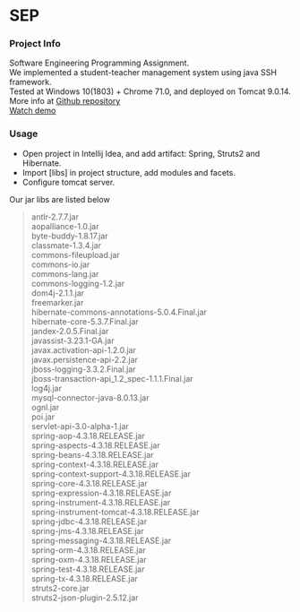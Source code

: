 # SEP  

### Project Info
Software Engineering Programming Assignment.  
We implemented a student-teacher management system using java SSH framework.  
Tested at Windows 10(1803) + Chrome 71.0, and deployed on Tomcat 9.0.14.  
More info at [Github repository](https://github.com/AlphaGoMK/SEP)  
[Watch demo](https://www.bilibili.com/video/av40398850/)  

### Usage  
* Open project in Intellij Idea, and add artifact: Spring, Struts2 and Hibernate.
* Import [libs] in project structure, add modules and facets.
* Configure tomcat server.

Our jar libs are listed below
> antlr-2.7.7.jar  
> aopalliance-1.0.jar  
> byte-buddy-1.8.17.jar  
> classmate-1.3.4.jar  
> commons-fileupload.jar  
> commons-io.jar  
> commons-lang.jar  
> commons-logging-1.2.jar  
> dom4j-2.1.1.jar  
> freemarker.jar  
> hibernate-commons-annotations-5.0.4.Final.jar  
> hibernate-core-5.3.7.Final.jar   
> jandex-2.0.5.Final.jar  
> javassist-3.23.1-GA.jar  
> javax.activation-api-1.2.0.jar  
> javax.persistence-api-2.2.jar  
> jboss-logging-3.3.2.Final.jar  
> jboss-transaction-api_1.2_spec-1.1.1.Final.jar  
> log4j.jar  
> mysql-connector-java-8.0.13.jar  
> ognl.jar  
> poi.jar  
> servlet-api-3.0-alpha-1.jar  
> spring-aop-4.3.18.RELEASE.jar  
> spring-aspects-4.3.18.RELEASE.jar  
> spring-beans-4.3.18.RELEASE.jar  
> spring-context-4.3.18.RELEASE.jar  
> spring-context-support-4.3.18.RELEASE.jar  
> spring-core-4.3.18.RELEASE.jar  
> spring-expression-4.3.18.RELEASE.jar  
> spring-instrument-4.3.18.RELEASE.jar  
> spring-instrument-tomcat-4.3.18.RELEASE.jar  
> spring-jdbc-4.3.18.RELEASE.jar  
> spring-jms-4.3.18.RELEASE.jar  
> spring-messaging-4.3.18.RELEASE.jar  
> spring-orm-4.3.18.RELEASE.jar  
> spring-oxm-4.3.18.RELEASE.jar  
> spring-test-4.3.18.RELEASE.jar  
> spring-tx-4.3.18.RELEASE.jar  
> struts2-core.jar  
> struts2-json-plugin-2.5.12.jar  
 
